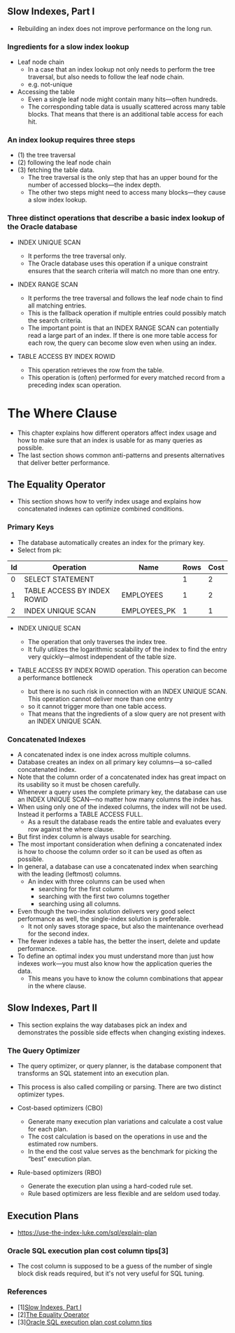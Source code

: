 ## Slow Indexes, Part I

* Rebuilding an index does not improve performance on the long run.

### Ingredients for a slow index lookup

* Leaf node chain
    * In a case that an index lookup not only needs to perform the tree traversal, but also needs to follow the leaf node chain.
    * e.g. not-unique 
* Accessing the table
    * Even a single leaf node might contain many hits—often hundreds. 
    * The corresponding table data is usually scattered across many table blocks. That means that there is an additional table access for each hit.

### An index lookup requires three steps

* (1) the tree traversal
* (2) following the leaf node chain
* (3) fetching the table data. 
    * The tree traversal is the only step that has an upper bound for the number of accessed blocks—the index depth. 
    * The other two steps might need to access many blocks—they cause a slow index lookup.

### Three distinct operations that describe a basic index lookup of the Oracle database

* INDEX UNIQUE SCAN
    * It performs the tree traversal only. 
    * The Oracle database uses this operation if a unique constraint ensures that the search criteria will match no more than one entry.
    
* INDEX RANGE SCAN
    * It performs the tree traversal and follows the leaf node chain to find all matching entries. 
    * This is the fall­back operation if multiple entries could possibly match the search criteria.
    * The important point is that an INDEX RANGE SCAN can potentially read a large part of an index. If there is one more table access for each row, the query can become slow even when using an index.

* TABLE ACCESS BY INDEX ROWID
    * This operation retrieves the row from the table. 
    * This operation is (often) performed for every matched record from a preceding index scan operation.

# The Where Clause

* This chapter explains how different operators affect index usage and how to make sure that an index is usable for as many queries as possible. 
* The last section shows common anti-patterns and presents alternatives that deliver better performance.

## The Equality Operator
* This section shows how to verify index usage and explains how concatenated indexes can optimize combined conditions. 

### Primary Keys
* The database automatically creates an index for the primary key.
*  Select from pk:

| Id  | Operation                    | Name           | Rows | Cost |
| --- | ---------------------------- | -------------- | ---- | ---- |
|  0  | SELECT STATEMENT             |                |   1  |   2  |
|  1  |  TABLE ACCESS BY INDEX ROWID | EMPLOYEES      |   1  |   2  |
|  2  |   INDEX UNIQUE SCAN          | EMPLOYEES_PK   |   1  |   1  |

* INDEX UNIQUE SCAN
	* The operation that only traverses the index tree. 
	* It fully utilizes the logarithmic scalability of the index to find the entry very quickly—almost independent of the table size.

* TABLE ACCESS BY INDEX ROWID operation. This operation can become a performance bottleneck
	* but there is no such risk in connection with an INDEX UNIQUE SCAN. This operation cannot deliver more than one entry 
	* so it cannot trigger more than one table access. 
	* That means that the ingredients of a slow query are not present with an INDEX UNIQUE SCAN.

### Concatenated Indexes
* A concatenated index is one index across multiple columns.
* Database creates an index on all primary key columns—a so-called concatenated index. 
* Note that the column order of a concatenated index has great impact on its usability so it must be chosen carefully.
* Whenever a query uses the complete primary key, the database can use an INDEX UNIQUE SCAN—no matter how many columns the index has.
* When using only one of the indexed columns, the index will not be used. Instead it performs a TABLE ACCESS FULL.
    * As a result the database reads the entire table and evaluates every row against the where clause.
* But first index column is always usable for searching.
* The most important consideration when defining a concatenated index is how to choose the column order so it can be used as often as possible.
* In general, a database can use a concatenated index when searching with the leading (leftmost) columns. 
    * An index with three columns can be used when 
        * searching for the first column
        * searching with the first two columns together
        * searching using all columns.
* Even though the two-index solution delivers very good select performance as well, the single-index solution is preferable. 
    * It not only saves storage space, but also the maintenance overhead for the second index. 
* The fewer indexes a table has, the better the insert, delete and update performance.
* To define an optimal index you must understand more than just how indexes work—you must also know how the application queries the data. 
    * This means you have to know the column combinations that appear in the where clause.      
 
## Slow Indexes, Part II
*  This section explains the way databases pick an index and demonstrates the possible side effects when changing existing indexes.

### The Query Optimizer
* The query optimizer, or query planner, is the database component that transforms an SQL statement into an execution plan. 
* This process is also called compiling or parsing. There are two distinct optimizer types.

* Cost-based optimizers (CBO)
    * Generate many execution plan variations and calculate a cost value for each plan. 
    * The cost calculation is based on the operations in use and the estimated row numbers. 
    * In the end the cost value serves as the benchmark for picking the “best” execution plan.

* Rule-based optimizers (RBO)
    * Generate the execution plan using a hard-coded rule set. 
    * Rule based optimizers are less flexible and are seldom used today.
    
## Execution Plans
* https://use-the-index-luke.com/sql/explain-plan
### Oracle SQL execution plan cost column tips[3]
* The cost column is supposed to be a guess of the number of single block disk reads required, but it's not very useful for SQL tuning.


### References 
* [1][Slow Indexes, Part I](https://use-the-index-luke.com/sql/anatomy/slow-indexes)
* [2][The Equality Operator](https://use-the-index-luke.com/sql/where-clause/the-equals-operator)
* [3][Oracle SQL execution plan cost column tips](http://www.dba-oracle.com/t_sql_execution_plan_cost_column.htm)
    



